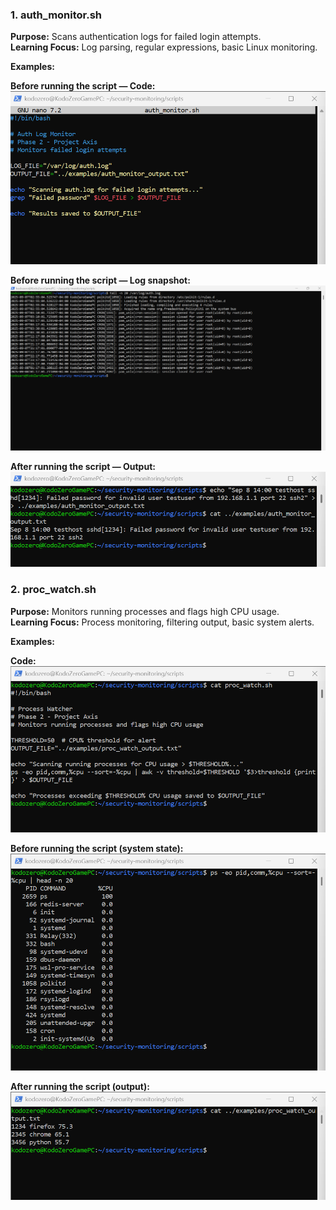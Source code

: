 ### 1. auth_monitor.sh
**Purpose:** Scans authentication logs for failed login attempts.  
**Learning Focus:** Log parsing, regular expressions, basic Linux monitoring.  

**Examples:**  

**Before running the script — Code:**  
![auth_monitor_code](examples/auth_monitor_code.png)  

**Before running the script — Log snapshot:**  
![auth_monitor_before](examples/auth_monitor_before.png)  

**After running the script — Output:**  
![auth_monitor_after](examples/auth_monitor_after.png)

### 2. proc_watch.sh
**Purpose:** Monitors running processes and flags high CPU usage.  
**Learning Focus:** Process monitoring, filtering output, basic system alerts.  

**Examples:**  

**Code:**  
![proc_watch_code](examples/proc_watch_code.png)  

**Before running the script (system state):**  
![proc_watch_before](examples/proc_watch_before.png)  

**After running the script (output):**  
![proc_watch_after](examples/proc_watch_after.png)
